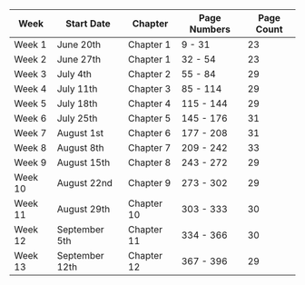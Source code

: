 | Week | Start Date | Chapter | Page Numbers | Page Count |
|-|-|-|-|-|
| Week 1 | June 20th | Chapter 1 | 9 - 31 | 23 |
| Week 2 | June 27th | Chapter 1 | 32 - 54 | 23 |
| Week 3 | July 4th | Chapter 2 | 55 - 84 | 29 |
| Week 4 | July 11th | Chapter 3 | 85 - 114 | 29 |
| Week 5 | July 18th | Chapter 4 | 115 - 144 | 29 |
| Week 6 | July 25th | Chapter 5 | 145 - 176 | 31 |
| Week 7 | August 1st | Chapter 6 | 177 - 208 | 31 |
| Week 8 | August 8th | Chapter 7 | 209 - 242 | 33 |
| Week 9 | August 15th | Chapter 8 | 243 - 272 | 29 |
| Week 10 | August 22nd | Chapter 9 | 273 - 302 | 29 |
| Week 11 | August 29th | Chapter 10 | 303 - 333 | 30 |
| Week 12 | September 5th | Chapter 11 | 334 - 366 | 30 |
| Week 13 | September 12th | Chapter 12 | 367 - 396 | 29 |
